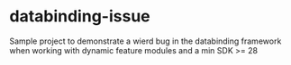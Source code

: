 # databinding-issue
Sample project to demonstrate a wierd bug in the databinding framework when working with dynamic feature modules and a min SDK >= 28
